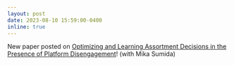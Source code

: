 ```yaml
---
layout: post
date: 2023-08-10 15:59:00-0400
inline: true
---
```


New paper posted on [Optimizing and Learning Assortment Decisions in the Presence of Platform Disengagement](https://papers.ssrn.com/sol3/papers.cfm?abstract_id=4537925)! (with Mika Sumida)